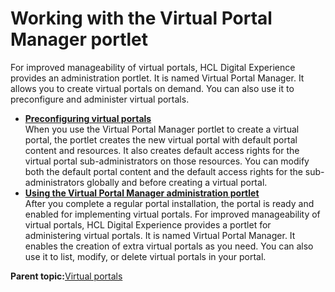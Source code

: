 # Working with the Virtual Portal Manager portlet

For improved manageability of virtual portals, HCL Digital Experience provides an administration portlet. It is named Virtual Portal Manager. It allows you to create virtual portals on demand. You can also use it to preconfigure and administer virtual portals.

-   **[Preconfiguring virtual portals ](../admin-system/advp_precfg.md)**  
When you use the Virtual Portal Manager portlet to create a virtual portal, the portlet creates the new virtual portal with default portal content and resources. It also creates default access rights for the virtual portal sub-administrators on those resources. You can modify both the default portal content and the default access rights for the sub-administrators globally and before creating a virtual portal.
-   **[Using the Virtual Portal Manager administration portlet](../admin-system/advp_vpmgr_use.md)**  
After you complete a regular portal installation, the portal is ready and enabled for implementing virtual portals. For improved manageability of virtual portals, HCL Digital Experience provides a portlet for administering virtual portals. It is named Virtual Portal Manager. It enables the creation of extra virtual portals as you need. You can also use it to list, modify, or delete virtual portals in your portal.

**Parent topic:**[Virtual portals ](../admin-system/ad_vp.md)

